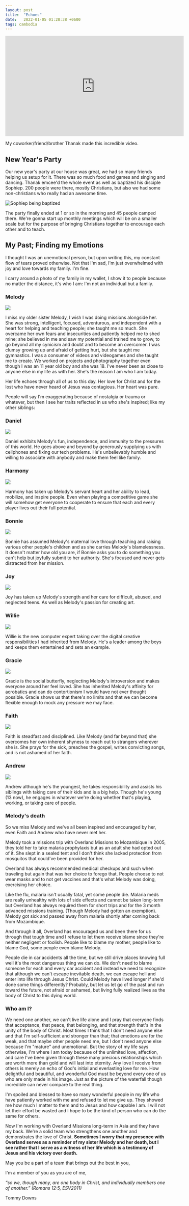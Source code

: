```yaml
---
layout: post
title:  "Echoes"
date:   2022-01-05 01:28:38 +0600
tags: cambodia
---
```


<iframe width="560" height="315" src="https://www.youtube.com/embed/n6o35Dnio6Q?controls=0" title="YouTube video player" frameborder="0" allow="accelerometer; autoplay; clipboard-write; encrypted-media; gyroscope; picture-in-picture" allowfullscreen></iframe>

My coworker/friend/brother Thanak made this incredible video.

## New Year's Party

Our new year's party at our house
was great, we had so many friends helping us setup for it. There was so much food and games and singing and dancing. Thanak emcee'd the whole event as well as baptized his disciple Sophiep. 200 people were there, mostly Christians, but also we had some non-christians who really had an awesome time. 

![Sophiep being baptized](/assets/pics/2022/bap.jpg)

The party finally ended at 1 or so in the morning and 45 people camped there. We're gonna start up monthly meetings which will be on a smaller scale but for the purpose of bringing Christians together to encourage each other and to teach.

## My Past; Finding my Emotions

I thought I was an unemotional person, but upon writing this, my constant flow of tears proved otherwise. Not that I'm sad, I'm just overwhelmed with joy and love towards my family. I'm fine.

I carry around a photo of my family in my wallet, I show it to people because no matter the distance, it's who I am: I'm not an individual but a family.

### Melody

![](/assets/pics/2022/mel.jpg)

I miss my older sister Melody, I wish I was doing missions alongside her. She was strong, intelligent, focused, adventurous, and independent with a heart for helping and teaching people; she taught me so much. She overcame her own fears and insecurities and patiently helped me to shed mine; she believed in me and saw my potential and trained me to grow, to go beyond all my cynicism and doubt and to become an overcomer. I was clumsy growing up and afraid of getting hurt, but she taught me gymnastics. I was a consumer of videos and videogames and she taught me to create. We worked on projects and photography together even though I was an 11 year old boy and she was 18. I've never been as close to anyone else in my life as with her. She's the reason I am who I am today.

Her life echoes through all of us to this day. Her love for Christ and for the lost who have never heard of Jesus was contagious. Her heart was pure.

People will say I'm exaggerating because of nostalgia or trauma or whatever, but then I see her traits reflected in us who she's inspired; like my other siblings:

### Daniel

![](/assets/pics/2022/dan.jpg)

Daniel exhibits Melody's fun, independence, and immunity to the pressures of this world. He goes above and beyond by generously supplying us with cellphones and fixing our tech problems. He's unbelievably humble and willing to associate with anybody and make them feel like family.

### Harmony

![](/assets/pics/2022/har.jpg)

Harmony has taken up Melody's servant heart and her ability to lead, mobilize, and inspire people. Even when playing a competitive game she will somehow get everyone to cooperate to ensure that each and every player lives out their full potential.

### Bonnie

![](/assets/pics/2022/bon.jpg)

Bonnie has assumed Melody's maternal love through teaching and raising various other people's children and as she carries Melody's blamelessness. It doesn't matter how old you are, if Bonnie asks you to do something you can't help but joyfully submit to her authority. She's focused and never gets distracted from her mission.

### Joy

![](/assets/pics/2022/joy.jpg)

Joy has taken up Melody's strength and her care for difficult, abused, and neglected teens. As well as Melody's passion for creating art.

### Willie

![](/assets/pics/2022/will.jpg)

Willie is the new computer expert taking over the digital creative responsibilities I had inherited from Melody. He's a leader among the boys and keeps them entertained and sets an example.

### Gracie

![](/assets/pics/2022/gra.jpg)

Gracie is the social butterfly, neglecting Melody's introversion and makes everyone around her feel loved. She has inherited Melody's affinity for acrobatics and can do contortionism I would have not ever thought possible. Gracie shows us that there's no limits and that we can become flexible enough to mock any pressure we may face.

### Faith

![](/assets/pics/2022/fai.jpg)

Faith is steadfast and disciplined. Like Melody (and far beyond that) she overcomes her own inherent shyness to reach out to strangers wherever she is. She prays for the sick, preaches the gospel, writes convicting songs, and is not ashamed of her faith.

### Andrew

![](/assets/pics/2022/and.jpg)

Andrew although he's the youngest, he takes responsibility and assists his siblings with taking care of their kids and is a big help. Though he's young (13 now), he engages in whatever we're doing whether that's playing, working, or taking care of people.

### Melody's death

So we miss Melody and we've all been inspired and encouraged by her, even Faith and Andrew who have never met her.

Melody took a missions trip with Overland Missions to Mozambique in 2005, they told her to take malaria prophylaxis but as an adult she had opted out of it. She slept in a sealed tent and I don't think she lacked protection from mosquitos that could've been provided for her.

Overland has always recommended medical checkups and such when traveling but again that was her choice to forego that. People choose to not wear masks and to not get vaccines and that's what Melody was doing, exercising her choice.

Like the flu, malaria isn't usually fatal, yet some people die. Malaria meds are really unhealthy with lots of side effects and cannot be taken long-term but Overland has always required them for short trips and for the 3 month advanced missions training. (Though Melody had gotten an exemption). Melody got sick and passed away from malaria shortly after coming back from Mozambique.

And through it all, Overland has encouraged us and been there for us through that tough time and I refuse to let them receive blame since they're neither negligent or foolish. People like to blame my mother, people like to blame God, some people even blame Melody.

People die in car accidents all the time, but we still drive places knowing full well it's the most dangerous thing we can do. We don't need to blame someone for each and every car accident and instead we need to recognize that although we can't escape inevitable death, we can escape hell and enter into life through Jesus Christ. Could Melody have lived longer if she'd done some things differently? Probably, but let us let go of the past and run toward the future, not afraid or ashamed, but living fully realized lives as the body of Christ to this dying world.

### Who am I?

We need one another, we can't live life alone and I pray that everyone finds that acceptance, that peace, that belonging, and that strength that's in the unity of the body of Christ. Most times I think that I don't need anyone else and that I'm self-sufficient and stronger than that; that emotions are for the weak, and that maybe other people need me, but I don't need anyone else because I'm "mature" and unemotional. But the story of my life says otherwise, I'm where I am today because of the unlimited love, affection, and care I've been given through these many precious relationships which are worth more than gold and will last into eternity. Any love I receive from others is merely an echo of God's initial and everlasting love for me. How delightful and beautiful, and wonderful God must be beyond every one of us who are only made in his image. Just as the picture of the waterfall though incredible can never compare to the real thing.

I'm spoiled and blessed to have so many wonderful people in my life who have patiently worked with me and refused to let me give up. They showed me how much I matter to them and to Jesus and how capable I am. I will not let their effort be wasted and I hope to be the kind of person who can do the same for others.

Now I'm working with Overland Missions long-term in Asia and they have my back. We're a solid team who strengthens one another and demonstrates the love of Christ. **Sometimes I worry that my presence with Overland serves as a reminder of my sister Melody and her death, but I see rather that I serve as a witness of her life which is a testimony of Jesus and his victory over death.**


May you be a part of a team that brings out the best in you,

I'm a member of you as you are of me, 

*“so we, though many, are one body in Christ, and individually members one of another.” (Romans 12:5, ESV2011)*

Tommy Downs
